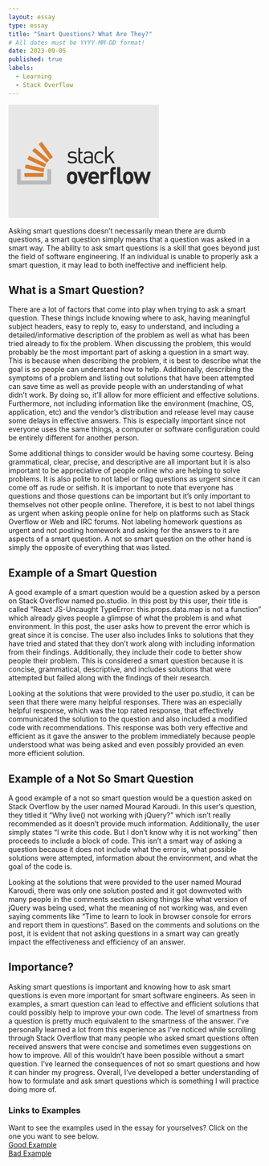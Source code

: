```yaml
---
layout: essay
type: essay
title: "Smart Questions? What Are They?"
# All dates must be YYYY-MM-DD format!
date: 2023-09-05
published: true
labels:
  - Learning 
  - Stack Overflow
---
```


<img width="300px" class="rounded float-start pe-4" src="../img/imagesforessays/stackoverflow-1.png"> 

Asking smart questions doesn’t necessarily mean there are dumb questions, a smart question simply means that a question was asked in a smart way. The ability to ask smart questions is a skill that goes beyond just the field of software engineering. If an individual is unable to properly ask a smart question, it may lead to both ineffective and inefficient help. 

## What is a Smart Question?

There are a lot of factors that come into play when trying to ask a smart question. These things include knowing where to ask, having meaningful subject headers, easy to reply to, easy to understand, and including a detailed/informative description of the problem as well as what has been tried already to fix the problem. When discussing the problem, this would probably be the most important part of asking a question in a smart way. This is because when describing the problem, it is best to describe what the goal is so people can understand how to help. Additionally, describing the symptoms of a problem and listing out solutions that have been attempted can save time as well as provide people with an understanding of what didn’t work. By doing so, it’ll allow for more efficient and effective solutions. Furthermore, not including information like the environment (machine, OS, application, etc) and the vendor’s distribution and release level may cause some delays in effective answers. This is especially important since not everyone uses the same things, a computer or software configuration could be entirely different for another person. 

Some additional things to consider would be having some courtesy. Being grammatical, clear, precise, and descriptive are all important but it is also important to be appreciative of people online who are helping to solve problems. It is also polite to not label or flag questions as urgent since it can come off as rude or selfish. It is important to note that everyone has questions and those questions can be important but it’s only important to themselves not other people online. Therefore, it is best to not label things as urgent when asking people online for help on platforms such as Stack Overflow or Web and IRC forums. Not labeling homework questions as urgent and not posting homework and asking for the answers to it are aspects of a smart question. A not so smart question on the other hand is simply the opposite of everything that was listed. 

## Example of a Smart Question

A good example of a smart question would be a question asked by a person on Stack Overflow named po.studio. In this post by this user, their title is called “React JS-Uncaught TypeError: this.props.data.map is not a function” which already gives people a glimpse of what the problem is and what environment. In this post, the user asks how to prevent the error which is great since it is concise. The user also includes links to solutions that they have tried and stated that they don’t work along with including information from their findings. Additionally, they include their code to better show people their problem. This is considered a smart question because it is concise, grammatical, descriptive, and includes solutions that were attempted but failed along with the findings of their research. 

Looking at the solutions that were provided to the user po.studio, it can be seen that there were many helpful responses. There was an especially helpful response, which was the top rated response, that effectively communicated the solution to the question and also included a modified code with recommendations. This response was both very effective and efficient as it gave the answer to the problem immediately because people understood what was being asked and even possibly provided an even more efficient solution. 

## Example of a Not So Smart Question

A good example of a not so smart question would be a question asked on Stack Overflow by the user named Mourad Karoudi. In this user’s question, they titled it “Why live() not working with jQuery?” which isn’t really recommended as it doesn’t provide much information. Additionally, the user simply states “I write this code. But I don’t know why it is not working” then proceeds to include a block of code. This isn’t a smart way of asking a question because it does not include what the error is, what possible solutions were attempted, information about the environment, and what the goal of the code is. 

Looking at the solutions that were provided to the user named Mourad Karoudi, there was only one solution posted and it got downvoted with many people in the comments section asking things like what version of jQuery was being used, what the meaning of not working was, and even saying comments like “Time to learn to look in browser console for errors and report them in questions”. Based on the comments and solutions on the post, it is evident that not asking questions in a smart way can greatly impact the effectiveness and efficiency of an answer.


## Importance?

Asking smart questions is important and knowing how to ask smart questions is even more important for smart software engineers. As seen in examples, a smart question can lead to effective and efficient solutions that could possibly help to improve your own code. The level of smartness from a question is pretty much equivalent to the smartness of the answer. I’ve personally learned a lot from this experience as I’ve noticed while scrolling through Stack Overflow that many people who asked smart questions often received answers that were concise and sometimes even suggestions on how to improve. All of this wouldn’t have been possible without a smart question. I’ve learned the consequences of not so smart questions and how it can hinder my progress. Overall, I’ve developed a better understanding of how to formulate and ask smart questions which is something I will practice doing more of. 


### Links to Examples  
Want to see the examples used in the essay for yourselves? Click on the one you want to see below.  
[Good Example](https://stackoverflow.com/questions/30142361/react-js-uncaught-typeerror-this-props-data-map-is-not-a-function)  
[Bad Example](https://stackoverflow.com/questions/41664190/why-live-not-working-with-jquery)